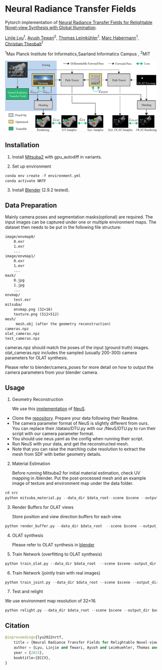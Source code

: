 # Neural Radiance Transfer Fields

Pytorch implementation of [Neural Radiance Transfer Fields for Relightable Novel-view Synthesis with Global Illumination](https://people.mpi-inf.mpg.de/~llyu/projects/2022-NRTF/index.htm).

[Linjie Lyu](https://people.mpi-inf.mpg.de/~llyu/)<sup>1</sup>,
 [Ayush Tewari](https://ayushtewari.com/)<sup>2</sup>,
 [Thomas Leimkühler](https://people.mpi-inf.mpg.de/~tleimkue/)<sup>1</sup>,
 [Marc Habermann](https://people.mpi-inf.mpg.de/~mhaberma/)<sup>1</sup>,
 [Christian Theobalt](https://people.mpi-inf.mpg.de/~theobalt/)<sup>1</sup>
 
 
 <sup>1</sup>Max Planck Institute for Informatics,Saarland Informatics Campus , <sup>2</sup>MIT 
 
![image info](./imgs/pipeline.png)

## Installation

1. Install [Mitsuba2](https://mitsuba2.readthedocs.io/en/latest/) with gpu_autodiff in variants.

2. Set up environment
```python
conda env create -f environment.yml
conda activate NRTF
```
3. Install [Blender](https://www.blender.org/) (2.9.2 tested).

## Data Preparation
Mainly camera poses and segmentation masks(optional) are required. The input images can be captured under one or multiple environment maps. The dataset then needs to be put in the following file structure:

```
image/envmap0/
    0.exr
    1.exr
    ...
image/envmap1/
    0.exr
    1.exr
    ...
mask/
    0.jpg
    1.jpg
    ...
envmap/
    test.exr
mitsuba/
    envmap.png (32×16)
    texture.png (512×512)
mesh/
     mesh.obj (after the geometry reconstruction)
cameras.npz
olat_cameras.npz
test_cameras.npz
```
cameras.npz should match the poses of the input (ground truth) images. olat_cameras.npz includes the sampled (usually 200-300) camera parameters for OLAT synthesis. 

Please refer to blender/camera_poses for more detail on how to output the camera parameters from your blender camera.

## Usage

1. Geometry Reconstruction  

   We use this [implementation](https://github.com/ventusff/neurecon) of [NeuS](https://arxiv.org/abs/2106.10689). 
* Clone the [repository](https://github.com/ventusff/neurecon). Prepare your data following their Readme. 
* The camera parameter format of NeuS is slightly different from ours. You can replace their /dataio/DTU.py with our /NeuS/DTU.py to run their script with our camera parameter format.
* You should use neus.yaml as the config when running their script. 
* Run NeuS with your data, and get the reconstructed mesh.
* Note that you can raise the marching cube resolution to extract the mesh from SDF with better geometry details.

2. Material Estimation 
 
   Before running Mitsuba2 for initial material estimation, check UV mapping in /blender. Put the post-processed mesh and an example image of texture and environment map under the data folder.

```python
cd src
python mitsuba_material.py --data_dir $data_root--scene $scene --output_dir $output_root
```
3. Render Buffers for OLAT views
  
   Store position and view direction buffers for each view.
```python
python render_buffer.py --data_dir $data_root  --scene $scene --output_dir $output_root
```
4. OLAT synthesis 

   Please refer to OLAT synthesis in [blender](./blender/README.md)

5. Train Network (overfitting to OLAT synthesis)

```python
python train_olat.py --data_dir $data_root  --scene $scene--output_dir $output_root
```
6. Train Network (jointly train with real images)

```python
python train_joint.py --data_dir $data_root --scene $scene --output_dir $output_root
```
7. Test and relight

We use environment map resolution of 32×16.  
```python
python relight.py --data_dir $data_root --scene $scene --output_dir $output_root
```

## Citation
```python
@inproceedings{lyu2022nrtf,
	title = {Neural Radiance Transfer Fields for Relightable Novel-view Synthesis with Global Illumination},
	author = {Lyu, Linjie and Tewari, Ayush and Leimkuehler, Thomas and Habermann, Marc and Theobalt, Christian},
	year = {2022},
	booktitle={ECCV},
}
```